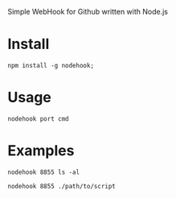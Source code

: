 Simple WebHook for Github written with Node.js

# Install

    npm install -g nodehook;

# Usage

    nodehook port cmd

# Examples

    nodehook 8855 ls -al

    nodehook 8855 ./path/to/script
